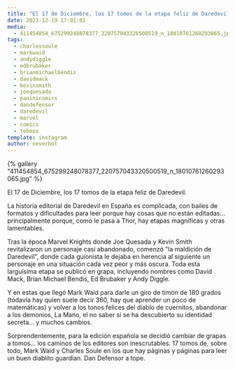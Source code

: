 ```yaml
---
title: "El 17 de Diciembre, los 17 tomos de la etapa feliz de Daredevil"
date: 2023-12-19 17:01:01
media: 
  - 411454854_675299248078377_220757043320500519_n_18010761260293065.jpg
tags: 
  - charlessoule
  - markwaid
  - andydiggle
  - edbrubaker
  - brianmichaelbendis
  - davidmack
  - kevinsmith
  - joequesada
  - paninicomics
  - dandefensor
  - daredevil
  - marvel
  - comics
  - tebeos
template: instagram
author: neverbot
---
```


{% gallery "411454854_675299248078377_220757043320500519_n_18010761260293065.jpg" %}

El 17 de Diciembre, los 17 tomos de la etapa feliz de Daredevil.

La historia editorial de Daredevil en España es complicada, con bailes de formatos y dificultades para leer porque hay cosas que no están editadas... principalmente porque, como le pasa a Thor, hay etapas magníficas y otras lamentables.

Tras la época Marvel Knights donde Joe Quesada y Kevin Smith revitalizaron un personaje casi abandonado, comenzó "la maldición de Daredevil", donde cada guionista le dejaba en herencia al siguiente un personaje en una situación cada vez peor y más oscura. Toda esta larguísima etapa se publicó en grapa, incluyendo nombres como David Mack, Brian Michael Bendis, Ed Brubaker y Andy Diggle.

Y en estas que llegó Mark Waid para darle un giro de timón de 180 grados (todavía hay quien suele decir 360, hay que aprender un poco de matemáticas) y volver a los tonos felices del diablo de cuernitos, abandonar a los demonios, La Mano, el no saber si se ha descubierto su identidad secreta... y muchos cambios.

Sorprendentemente, para la edición española se decidió cambiar de grapas a tomos... los caminos de los editores son inescrutables. 17 tomos de, sobre todo, Mark Waid y Charles Soule en los que hay páginas y páginas para leer un buen diablito guardian. Dan Defensor a tope.
